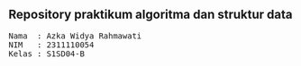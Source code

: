 ## Repository praktikum algoritma dan struktur data

<pre>
Nama  : Azka Widya Rahmawati
NIM   : 2311110054
Kelas : S1SD04-B
</pre>
